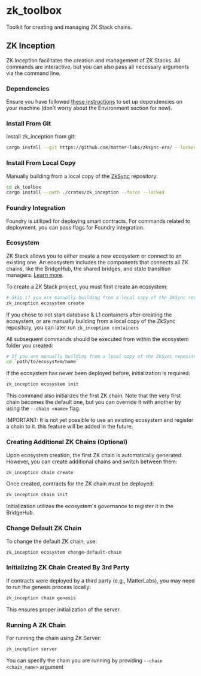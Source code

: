 # zk_toolbox

Toolkit for creating and managing ZK Stack chains.

## ZK Inception

ZK Inception facilitates the creation and management of ZK Stacks. All commands are interactive, but you can also pass
all necessary arguments via the command line.

### Dependencies

Ensure you have followed
[these instructions](https://github.com/matter-labs/zksync-era/blob/main/docs/guides/setup-dev.md) to set up
dependencies on your machine (don't worry about the Environment section for now).

### Install From Git

Install zk_inception from git:

```bash
cargo install --git https://github.com/matter-labs/zksync-era/ --locked zk_inception --force
```

### Install From Local Copy

Manually building from a local copy of the [ZkSync](https://github.com/matter-labs/zksync-era/) repository:

```bash
cd zk_toolbox
cargo install --path ./crates/zk_inception --force --locked
```

### Foundry Integration

Foundry is utilized for deploying smart contracts. For commands related to deployment, you can pass flags for Foundry
integration.

### Ecosystem

ZK Stack allows you to either create a new ecosystem or connect to an existing one. An ecosystem includes the components
that connects all ZK chains, like the BridgeHub, the shared bridges, and state transition managers.
[Learn more](https://docs.zksync.io/zk-stack/components/shared-bridges.html).

To create a ZK Stack project, you must first create an ecosystem:

```bash
# Skip if you are manually building from a local copy of the ZkSync repository, which is an existing ecosystem
zk_inception ecosystem create
```

If you chose to not start database & L1 containers after creating the ecosystem, or are manually building from a local
copy of the ZkSync repository, you can later run `zk_inception containers`

All subsequent commands should be executed from within the ecosystem folder you created:

```bash
# If you are manually building from a local copy of the ZkSync repository, `path/to/ecosystem/name` is `cd -`
cd `path/to/ecosystem/name`
```

If the ecosystem has never been deployed before, initialization is required:

```bash
zk_inception ecosystem init
```

This command also initializes the first ZK chain. Note that the very first chain becomes the default one, but you can
override it with another by using the `--chain <name>` flag.

IMPORTANT: It is not yet possible to use an existing ecosystem and register a chain to it. this feature will be added in
the future.

### Creating Additional ZK Chains (Optional)

Upon ecosystem creation, the first ZK chain is automatically generated. However, you can create additional chains and
switch between them:

```bash
zk_inception chain create
```

Once created, contracts for the ZK chain must be deployed:

```bash
zk_inception chain init
```

Initialization utilizes the ecosystem's governance to register it in the BridgeHub.

### Change Default ZK Chain

To change the default ZK chain, use:

```bash
zk_inception ecosystem change-default-chain
```

### Initializing ZK Chain Created By 3rd Party

If contracts were deployed by a third party (e.g., MatterLabs), you may need to run the genesis process locally:

```bash
zk_inception chain genesis
```

This ensures proper initialization of the server.

### Running A ZK Chain

For running the chain using ZK Server:

```bash
zk_inception server
```

You can specify the chain you are running by providing `--chain <chain_name>` argument
